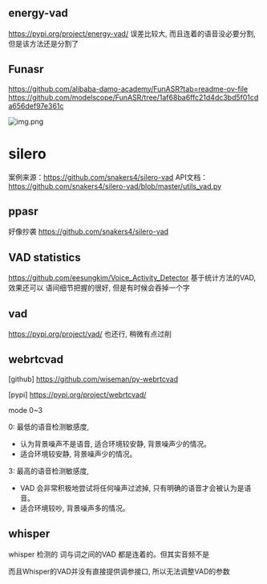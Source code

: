 ## energy-vad

https://pypi.org/project/energy-vad/
误差比较大, 而且连着的语音没必要分割, 但是该方法还是分割了

## Funasr

https://github.com/alibaba-damo-academy/FunASR?tab=readme-ov-file
https://github.com/modelscope/FunASR/tree/1af68ba6ffc21d4dc3bd5f01cda656def97e361c

![img.png](img.png)

# silero

案例来源：https://github.com/snakers4/silero-vad
API文档：https://github.com/snakers4/silero-vad/blob/master/utils_vad.py

## ppasr

好像抄袭 https://github.com/snakers4/silero-vad

## VAD statistics

https://github.com/eesungkim/Voice_Activity_Detector
基于统计方法的VAD, 效果还可以
语间细节把握的很好, 但是有时候会吞掉一个字

## vad

https://pypi.org/project/vad/
也还行, 稍微有点过削

## webrtcvad

[github] https://github.com/wiseman/py-webrtcvad

[pypi] https://pypi.org/project/webrtcvad/

mode 0~3

0: 最低的语音检测敏感度, 

- 认为背景噪声不是语音, 适合环境较安静, 背景噪声少的情况。
- 适合环境较安静, 背景噪声少的情况。

3: 最高的语音检测敏感度, 

- VAD 会非常积极地尝试将任何噪声过滤掉, 只有明确的语音才会被认为是语音。
- 适合环境较吵, 背景噪声多的情况。

## whisper

whisper 检测的 词与词之间的VAD 都是连着的。但其实音频不是

而且Whisper的VAD并没有直接提供调参接口, 所以无法调整VAD的参数
